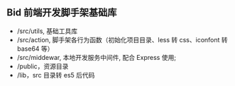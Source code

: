 <!--
 * @Author: dezhao.chen
 * @Date: 2020-07-10 17:02:25
 * @LastEditors: dezhao.chen
 * @LastEditTime: 2020-07-23 14:09:57
 * @Description: 前端开发脚手架基础库
-->

## Bid 前端开发脚手架基础库

-   /src/utils, 基础工具库
-   /src/action, 脚手架各行为函数（初始化项目目录、less 转 css、iconfont 转 base64 等）
-   /src/middewar, 本地开发服务中间件, 配合 Express 使用;
-   /public，资源目录
-   /lib，src 目录转 es5 后代码
